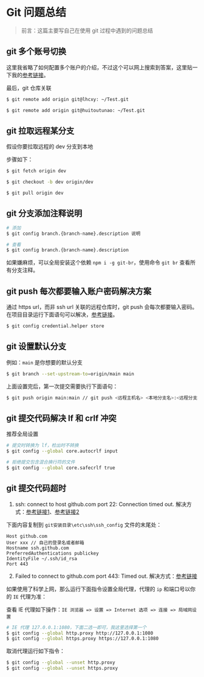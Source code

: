 # Git 问题总结

> 前言：这篇主要写自己在使用 git 过程中遇到的问题总结

## git 多个账号切换

这里我省略了如何配置多个账户的介绍，不过这个可以网上搜索到答案，这里贴一下我的[参考链接](https://www.jianshu.com/p/301afa16f471)。

最后，git 仓库关联
```sh
$ git remote add origin git@lhcxy: ~/Test.git

$ git remote add origin git@huitoutunao: ~/Test.git
```

## git 拉取远程某分支

假设你要拉取远程的 dev 分支到本地

步骤如下：
```sh
$ git fetch origin dev

$ git checkout -b dev origin/dev

$ git pull origin dev
```

## git 分支添加注释说明

```sh
# 添加
$ git config branch.{branch-name}.description 说明

# 查看
$ git config branch.{branch-name}.description
```

如果嫌麻烦，可以全局安装这个依赖 `npm i -g git-br`，使用命令 `git br` 查看所有分支注释。

## git push 每次都要输入账户密码解决方案

通过 https url，而非 ssh url 关联的远程仓库时，git push 会每次都要输入密码。在项目目录运行下面语句可以解决，[参考链接](https://git-scm.com/docs/gitcredentials)。
```sh
$ git config credential.helper store
```

## git 设置默认分支

例如：`main` 是你想要的默认分支
```sh
$ git branch --set-upstream-to=origin/main main
```

上面设置完后，第一次提交需要执行下面语句：
```sh
$ git push origin main:main // git push <远程主机名> <本地分支名>:<远程分支名>
```

## git 提交代码解决 lf 和 crlf 冲突

推荐全局设置
```sh
# 提交时转换为 lf，检出时不转换
$ git config --global core.autocrlf input

# 拒绝提交包含混合换行符的文件
$ git config --global core.safecrlf true
```

## git 提交代码超时

1. ssh: connect to host github.com port 22: Connection timed out.
解决方式：[参考链接1](https://blog.csdn.net/qq_41166135/article/details/81282572)、[参考链接2](https://segmentfault.com/a/1190000037797501)

下面内容复制到 `git安装目录\etc\ssh\ssh_config` 文件的末尾处：
```
Host github.com
User xxx // 自己的登录名或者邮箱
Hostname ssh.github.com
PreferredAuthentications publickey
IdentityFile ~/.ssh/id_rsa
Port 443
```

2. Failed to connect to github.com port 443: Timed out.
解决方式：[参考链接](https://blog.csdn.net/weixin_45685193/article/details/120606369)

如果使用了科学上网，那么运行下面指令设置全局代理，代理的 `ip` 和端口号以你的 `IE` 代理为准：

查看 IE 代理如下操作：`IE 浏览器 => 设置 => Internet 选项 => 连接 => 局域网设置`
```sh
# IE 代理 127.0.0.1:1080，下面二选一即可，我这里选择第一个
$ git config --global http.proxy http://127.0.0.1:1080
$ git config --global https.proxy https://127.0.0.1:1080
```

取消代理运行如下指令：
```sh
$ git config --global --unset http.proxy
$ git config --global --unset https.proxy
```